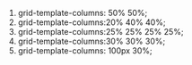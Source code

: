 1) grid-template-columns: 50% 50%;
2) grid-template-columns:20% 40% 40%;
3) grid-template-columns:25% 25% 25% 25%;
4) grid-template-columns:30% 30% 30%;
5) grid-template-columns: 100px 30%;  